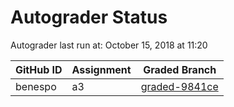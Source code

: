 # Autograder Status
Autograder last run at: October 15, 2018 at 11:20

| GitHub ID | Assignment | Graded Branch |
|-----------|------------|---------------|
| benespo | a3 | [graded-9841ce](https://github.com/Fall2018COMP401-001/a3-benespo/tree/graded-9841ce) | 
